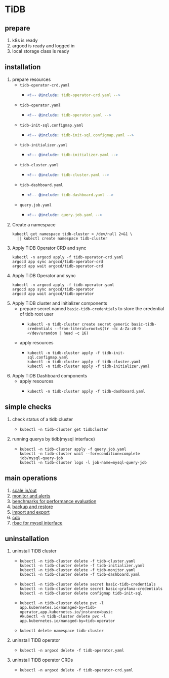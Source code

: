 # TiDB

## prepare

1. k8s is ready
2. argocd is ready and logged in
3. local storage class is ready

## installation

1. prepare resources
    * `tidb-operator-crd.yaml`
        + ```yaml
          <!-- @include: tidb-operator-crd.yaml -->
          ```
    * `tidb-operator.yaml`
        + ```yaml
          <!-- @include: tidb-operator.yaml -->
          ```
    * `tidb-init-sql.configmap.yaml`
        + ```yaml
          <!-- @include: tidb-init-sql.configmap.yaml -->
          ```
    * `tidb-initializer.yaml`
        + ```yaml
          <!-- @include: tidb-initializer.yaml -->
          ```
    * `tidb-cluster.yaml`
        + ```yaml
          <!-- @include: tidb-cluster.yaml -->
          ```
    * `tidb-dashboard.yaml`
        + ```yaml
          <!-- @include: tidb-dashboard.yaml -->
          ```
    * `query.job.yaml`
        + ```yaml
          <!-- @include: query.job.yaml -->
          ```
2. Create a namespace
    ```shell
    kubectl get namespace tidb-cluster > /dev/null 2>&1 \
      || kubectl create namespace tidb-cluster
    ```
3. Apply TiDB Operator CRD and sync
    ```shell
    kubectl -n argocd apply -f tidb-operator-crd.yaml
    argocd app sync argocd/tidb-operator-crd
    argocd app wait argocd/tidb-operator-crd
    ```
4. Apply TiDB Operator and sync
    ```shell
    kubectl -n argocd apply -f tidb-operator.yaml
    argocd app sync argocd/tidb-operator
    argocd app wait argocd/tidb-operator
    ```
5. Apply TiDB cluster and initializer components
    * prepare secret named `basic-tidb-credentials` to store the credential of tidb root user
        + ```shell
          kubectl -n tidb-cluster create secret generic basic-tidb-credentials --from-literal=root=$(tr -dc A-Za-z0-9 </dev/urandom | head -c 16)
          ```
    * apply resources
        + ```shell
          kubectl -n tidb-cluster apply -f tidb-init-sql.configmap.yaml
          kubectl -n tidb-cluster apply -f tidb-cluster.yaml
          kubectl -n tidb-cluster apply -f tidb-initializer.yaml
          ```
7. Apply TiDB Dashboard components
    * apply resources
        + ```shell
          kubectl -n tidb-cluster apply -f tidb-dashboard.yaml
          ```

## simple checks

1. check status of a tidb cluster
    * ```shell
      kubectl -n tidb-cluster get tidbcluster
      ```
2. running querys by tidb(mysql interface)
    * ```shell
      kubectl -n tidb-cluster apply -f query.job.yaml
      kubectl -n tidb-cluster wait --for=condition=complete job/mysql-query-job
      kubectl -n tidb-cluster logs -l job-name=mysql-query-job
      ```

## main operations

1. [scale in/out](advanced/scale-in-and-out.md)
2. [monitor and alerts](advanced/monitor-and-alerts.md)
3. [benchmarks for performance evaluation](benchmarks.md)
4. [backup and restore](backup-and-restore.md)
5. [import and export](import-and-export.md)
6. [cdc](cdc.md)
7. [rbac for mysql interface](rabc-for-mysql.md)

## uninstallation

1. uninstall TiDB cluster
    * ```shell
      kubectl -n tidb-cluster delete -f tidb-cluster.yaml
      kubectl -n tidb-cluster delete -f tidb-initializer.yaml
      kubectl -n tidb-cluster delete -f tidb-monitor.yaml
      kubectl -n tidb-cluster delete -f tidb-dashboard.yaml
      ```
    * ```shell
      kubectl -n tidb-cluster delete secret basic-tidb-credentials
      kubectl -n tidb-cluster delete secret basic-grafana-credentials
      kubectl -n tidb-cluster delete configmap tidb-init-sql
      ```
    * ```shell
      kubectl -n tidb-cluster delete pvc -l app.kubernetes.io/managed-by=tidb-operator,app.kubernetes.io/instance=basic
      #kubectl -n tidb-cluster delete pvc -l app.kubernetes.io/managed-by=tidb-operator
      ```
    * ```shell
      kubectl delete namespace tidb-cluster
      ```
2. uninstall TiDB operator
    * ```shell
      kubectl -n argocd delete -f tidb-operator.yaml
      ```
3. uninstall TiDB operator CRDs
    * ```shell
      kubectl -n argocd delete -f tidb-operator-crd.yaml
      ```
